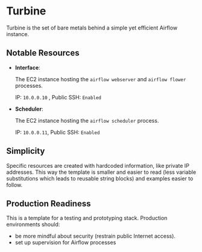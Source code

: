 # Turbine

Turbine is the set of bare metals behind a simple yet efficient Airflow instance.

## Notable Resources

- **Interface**:

    The EC2 instance hosting the `airflow webserver` and `airflow flower` processes.

    IP: `10.0.0.10` , Public SSH: `Enabled`

- **Scheduler**:

    The EC2 instance hosting the `airflow scheduler` process.

    IP: `10.0.0.11`, Public SSH: `Enabled`

## Simplicity

Specific resources are created with hardcoded information, like private IP addresses.
This way the template is smaller and easier to read (less variable substitutions which leads to reusable string blocks) and examples easier to follow.

## Production Readiness

This is a template for a testing and prototyping stack. Production environments should:

- be more mindful about security (restrain public Internet access).
- set up supervision for Airflow processes
